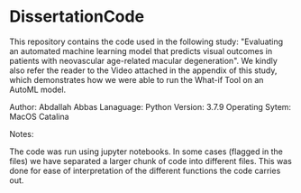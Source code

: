 # DissertationCode

This repository contains the code used in the following study: "Evaluating an automated machine learning model that predicts visual outcomes in patients with neovascular age-related macular degeneration". We kindly also refer the reader to the Video attached in the appendix of this study, which demonstrates how we were able to run the What-if Tool on an AutoML model.

Author: Abdallah Abbas
Lanaguage: Python 
Version: 3.7.9
Operating Sytem: MacOS Catalina

Notes:

The code was run using jupyter notebooks. In some cases (flagged in the files) we have separated a larger chunk of code into different files. This was done for ease of interpretation of the different functions the code carries out.
